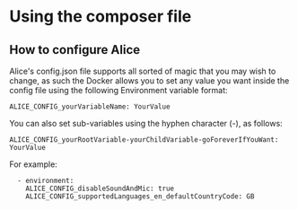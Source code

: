 # Using the composer file

## How to configure Alice

Alice's config.json file supports all sorted of magic that you may wish to change, as such the Docker allows you to set any value you want inside the config file using the following Environment variable format:
```
ALICE_CONFIG_yourVariableName: YourValue
```
You can also set sub-variables using the hyphen character (-), as follows:
```
ALICE_CONFIG_yourRootVariable-yourChildVariable-goForeverIfYouWant: YourValue
```
For example:
```
  - environment:
    ALICE_CONFIG_disableSoundAndMic: true
    ALICE_CONFIG_supportedLanguages_en_defaultCountryCode: GB
```
